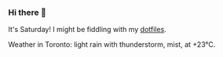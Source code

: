 ### Hi there :wave:

It's Saturday! I might be fiddling with my [dotfiles](https://github.com/bewuethr/dotfiles).

Weather in Toronto: light rain with thunderstorm, mist, at +23°C.
